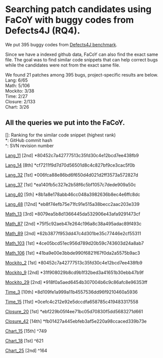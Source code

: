 # Searching patch candidates using FaCoY with buggy codes from Defects4J (RQ4).

We put 395 buggy codes from [Defects4J benchmark](https://github.com/rjust/defects4j).

Since we have a indexed github data, FaCoY can also find the exact same file. The goal was to find similar code snippets that can help correct bugs while the candidates were not from the exact same file. 

We found 21 patches among 395 bugs, project-specific results are below.<br />
Lang: 6/65<br />
Math: 5/106<br />
Mockito: 3/38<br />
Time: 2/27<br />
Closure: 2/133<br />
Chart: 3/26<br />

## All the queries we put into the FaCoY.
[]: Ranking for the similar code snippet (highest rank)<br />
*: GitHub commit hash<br />
^: SVN revision number<br />

[Lang_11](/evaluation/defects4J/snippets/Lang_11) [2nd]
*80452c7a42777513c35fd30c4e12bcd7ee438fb9

[Lang_14](/evaluation/defects4J/snippets/Lang_14) [8th]
*cf7211f9d7d70d56501d8c4c827bf9ce3cac5f0b

[Lang_32](/evaluation/defects4J/snippets/Lang_32) [1st]
*006fca88e86bd6f650d4d021d2ff3573a572827d

[Lang_37](/evaluation/defects4J/snippets/Lang_37) [1st]
*ea140fb5c327e2b58f6c5bf1057c7dede909a50c

[Lang_40](/evaluation/defects4J/snippets/Lang_40) [5th]
*8b1a8e178abb46cc048a3982636b8ec4e6ffc8dc

[Lang_48](/evaluation/defects4J/snippets/Lang_48) [12nd]
*eb8f74efb75e71fc91e515a38becc2aac203e339 

[Math_13](/evaluation/defects4J/snippets/Math_13) [3rd]
*8079ea5b8d1366445da532906e43afa9291473cf

[Math_87](/evaluation/defects4J/snippets/Math_87) [2nd]
*75f5c92aeb47e264c196a8c38a495adac89f493c 

[Math_89](/evaluation/defects4J/snippets/Math_89) [2nd]
*62b3877f953dd47c4d301be35c77446e2cf55311 

[Math_103](/evaluation/defects4J/snippets/Math_103) [1st]
*4ce05bcd51ec956d789d20b59c743603d24a8ab7

[Math_106](/evaluation/defects4J/snippets/Math_106) [1st]
*41ba9e00e3bbde990f6821f67f0da2a5575b9ac3 

[Mockito_2](/evaluation/defects4J/snippets/Mockito_2) [1st]
*80452c7a42777513c35fd30c4e12bcd7ee438fb9 

[Mockito_9](/evaluation/defects4J/snippets/Mockito_9) [2nd]
*31f908029b8cd9b1f32bed3a41651b30ebb47b9f 

[Mockito_29](/evaluation/defects4J/snippets/Mockito_29) [2nd]
*918f0a5aed6454b307004b6c9c86afc8e96353ff

[Time_3](/evaluation/defects4J/snippets/Time_3) [10th]
*8d109fe1a999a11b4557536dd96f9210460a5936 

[Time_15](/evaluation/defects4J/snippets/Time_15) [11st]
*0cefc4c212e92e5dccdfa658785c419483317558 

[Closure_20](/evaluation/defects4J/snippets/Closure_20) [1st]
*ebf229b05f4ee71bc05d70830f5dd5683271d661 

[Closure_42](/evaluation/defects4J/snippets/Closure_42) [14th]
*fb01427a445ebfeb3af5e220a98ccaced339b73e 

[Chart_15](/evaluation/defects4J/snippets/Chart_15) [15th]
^749

[Chart_18](/evaluation/defects4J/snippets/Chart_18) [1st]
^621

[Chart_25](/evaluation/defects4J/snippets/Chart_25) [2nd]
^164
